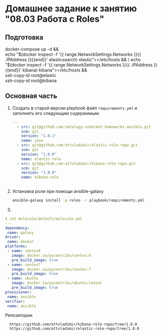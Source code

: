 # Домашнее задание к занятию "08.03 Работа с Roles"
## Подготовка 

docker-compose up -d && \
echo "$(docker inspect -f '{{ range.NetworkSettings.Networks }}{{ .IPAddress }}{{end}}' elasticsearch)   elastic">>/etc/hosts && \
echo "$(docker inspect -f '{{ range.NetworkSettings.Networks }}{{ .IPAddress }}{{end}}' kibana)   kibana">>/etc/hosts &&\
ssh-copy-id root@elastic \
ssh-copy-id root@kibana


## Основная часть

1. Создать в старой версии playbook файл `requirements.yml` и заполнить его следующим содержимым:
   ```yaml
   ---
     - src: git@github.com:netology-code/mnt-homeworks-ansible.git
       scm: git
       version: "1.0.1"
       name: java
     - src: git@github.com:ottvladimir/elastic-role-repo.git
       scm: git
       version: "1.0.0"
       name: elastic-role
     - src: git@github.com:ottvladimir/kibana-role-repo.git
       scm: git
       version: "1.0.0"
       name: kibana-role
       
   ```
2. Установка роли при помощи ansible-galaxy 
   ```bash
   ansible-galaxy install -p roles -r playbook/requirements.yml
   ```

6. 
 ```yaml
 $ cat molecule/default/molecule.yml 
---
dependency:
  name: galaxy
driver:
  name: docker
platforms:
  - name: centos8
    image: docker.io/pycontribs/centos:8
    pre_build_image: true
  - name: centos7
    image: docker.io/pycontribs/centos:7
    pre_build_image: true
  - name: ubuntu
    image: docker.io/pycontribs/ubuntu:latest
    pre_build_image: true
provisioner:
  name: ansible
verifier:
  name: ansible
  ```
Репозитории 
      
      https://github.com/ottvladimir/kibana-role-repo/tree/1.0.0
      https://github.com/ottvladimir/elastic-role-repo/tree/1.0.0
